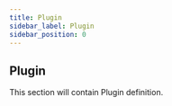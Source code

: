 ```yaml
---
title: Plugin
sidebar_label: Plugin
sidebar_position: 0
---
```


## Plugin

This section will contain Plugin definition.

